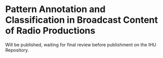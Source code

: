 # Pattern Annotation and Classification in Broadcast Content of Radio Productions

Will be published, waiting for final review before publishment on the IHU Repository.
